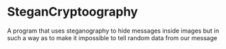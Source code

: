SteganCryptoography
===================

A program that uses steganography to hide messages inside images but in such a way as to make it impossible to tell random data from our message
